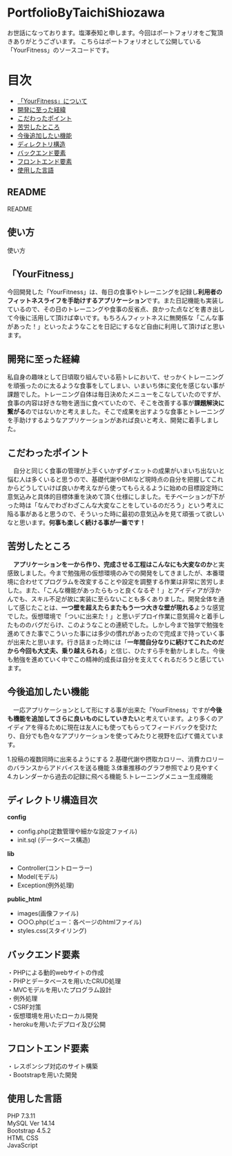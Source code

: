 # PortfolioByTaichiShiozawa
お世話になっております。塩澤泰知と申します。今回はポートフォリオをご覧頂きありがとうございます。
こちらはポートフォリオとして公開している「YourFitness」のソースコードです。  

# 目次
- [「YourFitness」について](#「YourFitness」)
- [開発に至った経緯](#開発に至った経緯)
- [こだわったポイント](#こだわったポイント)  
- [苦労したところ](#苦労したところ)  
- [今後追加したい機能](#今後追加したい機能) 
- [ディレクトリ構造](#ディレクトリ構造)  
- [バックエンド要素](#バックエンド要素)
- [フロントエンド要素](#フロントエンド要素)  
- [使用した言語](#使用した言語)
## README

README

## 使い方

使い方

## 「YourFitness」  
今回開発した「YourFitness」は、毎日の食事やトレーニングを記録し**利用者のフィットネスライフを手助けするアプリケーション**です。また日記機能も実装しているので、その日のトレーニングや食事の反省点、良かった点などを書き出して今後に活用して頂けば幸いです。もちろんフィットネスに無関係な「こんな事があった！」といったようなことを日記にするなど自由に利用して頂けばと思います。

## 開発に至った経緯
私自身の趣味として日頃取り組んでいる筋トレにおいて、せっかくトレーニングを頑張ったのに太るような食事をしてしまい、いまいち体に変化を感じない事が課題でした。トレーニング自体は毎日決めたメニューをこなしていたのですが、食事の内容は好きな物を適当に食べていたので、そこを改善する事が**課題解決に繋がる**のではないかと考えました。そこで成果を出すような食事とトレーニングを手助けするようなアプリケーションがあれば良いと考え、開発に着手しました。  

## こだわったポイント  
　自分と同じく食事の管理が上手くいかずダイエットの成果がいまいち出ないと悩む人は多くいると思うので、基礎代謝やBMIなど現時点の自分を把握してこれからどうしていけば良いか考えながら使ってもらえるように始めの目標設定時に意気込みと具体的目標体重を決めて頂く仕様にしました。モチベーションが下がった時は「なんでわざわざこんな大変なことをしているのだろう」という考えに陥る事があると思うので、そういった時に最初の意気込みを見て頑張って欲しいなと思います。**何事も楽しく続ける事が一番です！**  

## 苦労したところ
　**アプリケーションを一から作り、完成させる工程はこんなにも大変なのか**と実感致しました。今まで勉強用の仮想環境のみでの開発をしてきましたが、本番環境に合わせてプログラムを改変することや設定を調整する作業は非常に苦労しました。また、「こんな機能があったらもっと良くなるぞ！」とアイディアが浮かんでも、スキル不足が故に実装に至らないことも多くありました。開発全体を通して感じたことは、**一つ壁を超えたらまたもう一つ大きな壁が現れる**ような感覚でした。仮想環境で「ついに出来た！」と思いデプロイ作業に意気揚々と着手したもののバグだらけ、このようなことの連続でした。しかし今まで独学で勉強を進めてきた事でこういった事には多少の慣れがあったので完成まで持っていく事が出来たと思います。行き詰まった時には「**一年間自分なりに続けてこれたのだから今回も大丈夫、乗り越えられる**」と信じ、ひたすら手を動かしました。今後も勉強を進めていく中でこの精神的成長は自分を支えてくれるだろうと感じています。
 
## 今後追加したい機能
　一応アプリケーションとして形にする事が出来た「YourFitness」ですが**今後も機能を追加してさらに良いものにしていきたい**と考えています。より多くのアイディアを得るために現在は友人にも使ってもらってフィードバックを受けたり、自分でも色々なアプリケーションを使ってみたりと視野を広げて備えています。
 
 1.投稿の複数同時に出来るようにする
 2.基礎代謝や摂取カロリー、消費カロリーのバランスからアドバイスを送る機能
 3.体重推移のグラフ参照でより見やすく
 4.カレンダーから過去の記録に飛べる機能
 5.トレーニングメニュー生成機能


## ディレクトリ構造目次  

**config**  
- config.php(定数管理や細かな設定ファイル)  
- init.sql (データベース構造)  
       
**lib**    
- Controller(コントローラー)  
- Model(モデル)  
- Exception(例外処理)  
       
**public_html**  
- images(画像ファイル)  
- ○○○.php(ビュー：各ページのhtmlファイル)  
- styles.css(スタイリング)  

## バックエンド要素
・PHPによる動的webサイトの作成  
・PHPとデータベースを用いたCRUD処理   
・MVCモデルを用いたプログラム設計  
・例外処理  
・CSRF対策  
・仮想環境を用いたローカル開発  
・herokuを用いたデプロイ及び公開  

## フロントエンド要素  
・レスポンシブ対応のサイト構築  
・Bootstrapを用いた開発  




## 使用した言語   
PHP 7.3.11  
MySQL Ver 14.14  
Bootstrap 4.5.2   
HTML CSS  
JavaScript  

